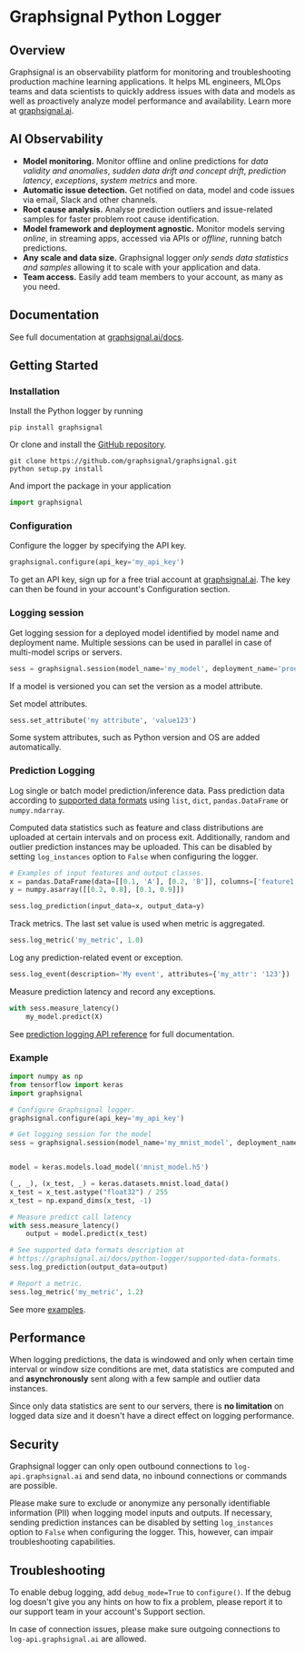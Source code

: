 # Graphsignal Python Logger


## Overview

Graphsignal is an observability platform for monitoring and troubleshooting production machine learning applications. It helps ML engineers, MLOps teams and data scientists to quickly address issues with data and models as well as proactively analyze model performance and availability. Learn more at [graphsignal.ai](https://graphsignal.ai).


## AI Observability

* **Model monitoring.** Monitor offline and online predictions for *data validity and anomalies*, *sudden data drift and concept drift*, *prediction latency*, *exceptions*, *system metrics* and more.
* **Automatic issue detection.** Get notified on data, model and code issues via email, Slack and other channels.
* **Root cause analysis.** Analyse prediction outliers and issue-related samples for faster problem root cause identification.
* **Model framework and deployment agnostic.** Monitor models serving *online*, in streaming apps, accessed via APIs or *offline*, running batch predictions.
* **Any scale and data size.** Graphsignal logger *only sends data statistics and samples* allowing it to scale with your application and data.
* **Team access.** Easily add team members to your account, as many as you need.


## Documentation

See full documentation at [graphsignal.ai/docs](https://graphsignal.ai/docs/).


## Getting Started

### Installation

Install the Python logger by running

```
pip install graphsignal
```

Or clone and install the [GitHub repository](https://github.com/graphsignal/graphsignal).

```
git clone https://github.com/graphsignal/graphsignal.git
python setup.py install
```

And import the package in your application

```python
import graphsignal
```

### Configuration

Configure the logger by specifying the API key.

```python
graphsignal.configure(api_key='my_api_key')
```

To get an API key, sign up for a free trial account at [graphsignal.ai](https://graphsignal.ai). The key can then be found in your account's Configuration section.


### Logging session

Get logging session for a deployed model identified by model name and deployment name. Multiple sessions can be used in parallel in case of multi-model scrips or servers.

```python
sess = graphsignal.session(model_name='my_model', deployment_name='production')
```

If a model is versioned you can set the version as a model attribute.

Set model attributes.

```python
sess.set_attribute('my attribute', 'value123')
```

Some system attributes, such as Python version and OS are added automatically.


### Prediction Logging

Log single or batch model prediction/inference data. Pass prediction data according to [supported data formats](https://graphsignal.ai/docs/python-logger/supported-data-formats) using `list`, `dict`, `pandas.DataFrame` or `numpy.ndarray`.

Computed data statistics such as feature and class distributions are uploaded at certain intervals and on process exit. Additionally, random and outlier prediction instances may be uploaded. This can be disabled by setting `log_instances` option to `False` when configuring the logger.


```python
# Examples of input features and output classes.
x = pandas.DataFrame(data=[[0.1, 'A'], [0.2, 'B']], columns=['feature1', 'feature2'])
y = numpy.asarray([[0.2, 0.8], [0.1, 0.9]])

sess.log_prediction(input_data=x, output_data=y)
```

Track metrics. The last set value is used when metric is aggregated.

```python
sess.log_metric('my_metric', 1.0)
```

Log any prediction-related event or exception.

```python
sess.log_event(description='My event', attributes={'my_attr': '123'})
```

Measure prediction latency and record any exceptions.

```python
with sess.measure_latency()
    my_model.predict(X)
```

See [prediction logging API reference](https://graphsignal.ai/docs/python-logger/api-reference/) for full documentation.


### Example

```python
import numpy as np
from tensorflow import keras
import graphsignal

# Configure Graphsignal logger.
graphsignal.configure(api_key='my_api_key')

# Get logging session for the model
sess = graphsignal.session(model_name='my_mnist_model', deployment_name='production')


model = keras.models.load_model('mnist_model.h5')

(_, _), (x_test, _) = keras.datasets.mnist.load_data()
x_test = x_test.astype("float32") / 255
x_test = np.expand_dims(x_test, -1)

# Measure predict call latency
with sess.measure_latency()
    output = model.predict(x_test)

# See supported data formats description at 
# https://graphsignal.ai/docs/python-logger/supported-data-formats.
sess.log_prediction(output_data=output)

# Report a metric.
sess.log_metric('my_metric', 1.2)
```

See more [examples](https://github.com/graphsignal/graphsignal/tree/main/examples).


## Performance

When logging predictions, the data is windowed and only when certain time interval or window size conditions are met, data statistics are computed and and **asynchronously** sent along with a few sample and outlier data instances.

Since only data statistics are sent to our servers, there is **no limitation** on logged data size and it doesn't have a direct effect on logging performance.


## Security

Graphsignal logger can only open outbound connections to `log-api.graphsignal.ai` and send data, no inbound connections or commands are possible. 

Please make sure to exclude or anonymize any personally identifiable information (PII) when logging model inputs and outputs. If necessary, sending prediction instances can be disabled by setting `log_instances` option to `False` when configuring the logger. This, however, can impair troubleshooting capabilities.


## Troubleshooting

To enable debug logging, add `debug_mode=True` to `configure()`. If the debug log doesn't give you any hints on how to fix a problem, please report it to our support team in your account's Support section.

In case of connection issues, please make sure outgoing connections to `log-api.graphsignal.ai` are allowed.
